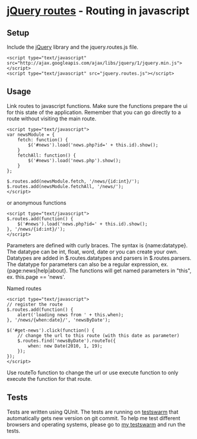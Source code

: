 [jQuery routes](http://thorsteinsson.is/projects/jquery-routes/) - Routing in javascript
================================

Setup
-----
Include the [jQuery](http://jquery.com/) library and the jquery.routes.js file.

	<script type="text/javascript" src="http://ajax.googleapis.com/ajax/libs/jquery/1/jquery.min.js"></script>
	<script type="text/javascript" src="jquery.routes.js"></script>

Usage
-----
Link routes to javascript functions. Make sure the functions prepare the ui for this state of the application. Remember that you can go directly to a route without visiting the main route.

	<script type="text/javascript">
	var newsModule = {
		fetch: function() {
			$('#news').load('news.php?id=' + this.id).show();
		}
		fetchAll: function() {
			$('#news').load('news.php').show();
		}
	};
	
	$.routes.add(newsModule.fetch, '/news/{id:int}/');
	$.routes.add(newsModule.fetchAll, '/news/');
	</script>

or anonymous functions

	<script type="text/javascript">
	$.routes.add(function() {
		$('#news').load('news.php?id=' + this.id).show();
	}, '/news/{id:int}/');
	</script>

Parameters are defined with curly braces. The syntax is {name:datatype}. The datatype can be int, float, word, date or you can create your own.
Datatypes are added in $.routes.datatypes and parsers in $.routes.parsers.
The datatype for parameters can also be a regular expression, ex. {page:news|help|about}.
The functions will get named parameters in "this", ex. this.page == 'news'. 

Named routes

	<script type="text/javascript">
	// register the route
	$.routes.add(function() {
		alert('loading news from ' + this.when);
	}, '/news/{when:date}/', 'newsByDate');
	
	$('#get-news').click(function() {
		// change the url to this route (with this date as parameter)
		$.routes.find('newsByDate').routeTo({
			when: new Date(2010, 1, 19);
		});
	});
	</script>

Use routeTo function to change the url or use execute function to only execute the function for that route.

Tests
----------
Tests are written using QUnit. The tests are running on [testswarm](http://testswarm.thorsteinsson.is) that automatically gets new version on git commit. To help me test different browsers and operating systems, please go to [my testswarm](http://testswarm.thorsteinsson.is) and run the tests. 

